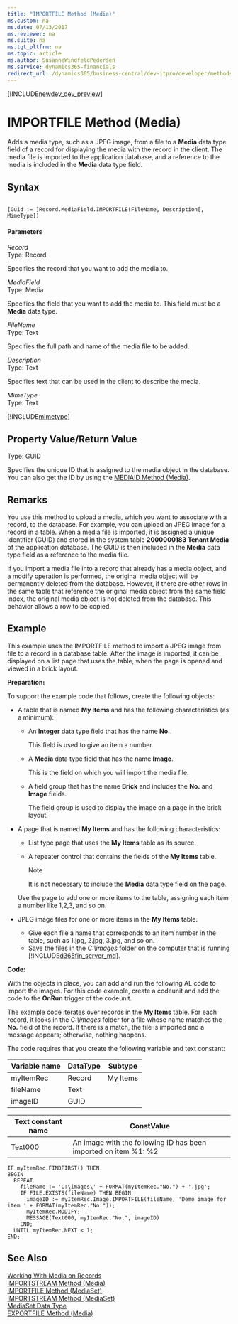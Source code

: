 ```yaml
---
title: "IMPORTFILE Method (Media)"
ms.custom: na
ms.date: 07/13/2017
ms.reviewer: na
ms.suite: na
ms.tgt_pltfrm: na
ms.topic: article
ms.author: SusanneWindfeldPedersen
ms.service: dynamics365-financials
redirect_url: /dynamics365/business-central/dev-itpro/developer/methods/devenv-al-method-reference
---
```


[!INCLUDE[newdev_dev_preview](../includes/newdev_dev_preview.md)]

# IMPORTFILE Method (Media)
Adds a media type, such as a JPEG image, from a file to a **Media** data type field of a record for displaying the media with the record in the client. The media file is imported to the application database, and a reference to the media is included in the **Media** data type field.

## Syntax

```

[Guid := ]Record.MediaField.IMPORTFILE(FileName, Description[, MimeType])
```

#### Parameters
 *Record*  
 Type: Record

Specifies the record that you want to add the media to.

 *MediaField*  
Type: Media

 Specifies the field that you want to add the media to. This field must be a **Media** data type.

 *FileName*  
 Type: Text

 Specifies the full path and name of the media file to be added.

 *Description*  
 Type: Text

 Specifies text that can be used in the client to describe the media.

 *MimeType*  
 Type: Text

[!INCLUDE[mimetype](../includes/mimetype_md.md)]

## Property Value/Return Value
 Type: GUID

 Specifies the unique ID that is assigned to the media object in the database. You can also get the ID by using the [MEDIAID Method \(Media\)](devenv-MEDIAID-Method-Media.md).

## Remarks
 You use this method to upload a media, which you want to associate with a record, to the database. For example, you can upload an JPEG image for a record in a table. When a media file is imported, it is assigned a unique identifier \(GUID\) and stored in the system table **2000000183 Tenant Media** of the application database. The GUID is then included in the **Media** data type field as a reference to the media file.

If you import a media file into a record that already has a media object, and a modify operation is performed, the original media object will be permanently deleted from the database. However, if there are other rows in the same table that reference the original media object from the same field index, the original media object is not deleted from the database. This behavior allows a row to be copied.

## Example
This example uses the IMPORTFILE method to import a JPEG image from file to a record in a database table. After the image is imported, it can be displayed on a list page that uses the table, when the page is opened<!--NAV in the [!INCLUDE[d365fin_web_md](../includes/d365fin_web_md.md)]--> and viewed in a brick layout.

**Preparation:**

To support the example code that follows, create the following objects:

- A table that is named **My Items** and has the following characteristics (as a minimum):
  - An **Integer** data type field that has the name **No.**.

    This field is used to give an item a number.
  - A **Media** data type field that has the name **Image**.

    This is the field on which you will import the media file.
  - A field group that has the name **Brick** and includes the **No.** and **Image** fields.

      The field group is used to display the image on a page in the brick layout. <!--LinksFor more information, see [How to: Display Data as Bricks](How-to--Display-Data-as-Bricks.md).-->
- A page that is named **My Items** and has the following characteristics:

  -   List type page that uses the **My Items** table as its source.
  -   A repeater control that contains the fields of the **My Items** table.

      >[!NOTE]
      >It is not necessary to include the **Media** data type field on the page.

  Use the page to add one or more items to the table, assigning each item a number like 1,2,3, and so on.

- JPEG image files for one or more items in the **My Items** table.
  -   Give each file a name that corresponds to an item number in the table, such as 1.jpg, 2.jpg, 3.jpg, and so on.
  -   Save the files in the *C:\images* folder on the computer that is running [!INCLUDE[d365fin_server_md](../includes/d365fin_server_md.md)].

**Code:**

With the objects in place, you can add and run the following AL code to import the images. For this code example, create a codeunit and add the code to the **OnRun** trigger of the codeunit.

The example code iterates over records in the **My Items** table. For each record, it looks in the *C:\images* folder for a file whose name matches the **No.** field of the record. If there is a match, the file is imported and a message appears; otherwise, nothing happens.

The code requires that you create the following variable and text constant:

|  Variable name  |  DataType  |  Subtype  |
|-----------------|------------|-----------|
|  myItemRec  |  Record  |  My Items  |
|  fileName  |  Text  |  |
|  imageID  |  GUID  |  |

|Text constant name|ConstValue|
|-------------------|--------------|
|Text000|An image with the following ID has been imported on item %1: %2|

```
IF myItemRec.FINDFIRST() THEN
BEGIN  
  REPEAT
    fileName := 'C:\images\' + FORMAT(myItemRec."No.") + '.jpg';
    IF FILE.EXISTS(fileName) THEN BEGIN
      imageID := myItemRec.Image.IMPORTFILE(fileName, 'Demo image for item ' + FORMAT(myItemRec."No."));
      myItemRec.MODIFY;
      MESSAGE(Text000, myItemRec."No.", imageID)
    END;
  UNTIL myItemRec.NEXT < 1;
END;
```
## See Also  
 [Working With Media on Records](../devenv-working-with-media-on-records.md)  
 [IMPORTSTREAM Method \(Media\)](devenv-IMPORTSTREAM-Method-Media.md)   
 [IMPORTFILE Method \(MediaSet\)](devenv-IMPORTFILE-Method-MediaSet.md)   
 [IMPORTSTREAM Method \(MediaSet\)](devenv-IMPORTSTREAM-Method-MediaSet.md)   
 [MediaSet Data Type](../datatypes/devenv-MediaSet-Data-Type.md)   
 [EXPORTFILE Method \(Media\)](devenv-EXPORTFILE-Method-Media.md)
